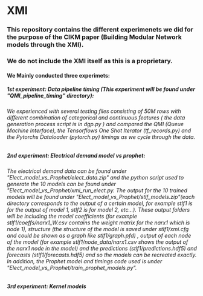 # XMI

### This repository contains the different experimenets we did for the purpose of the CIKM paper (Building Modular Network models through the XMI). 
### We do not include the XMI itself as this is a proprietary.

#### We Mainly conducted three experimets:
##### 1st experiment: Data pipeline timing (This experiment will be found under "QMI_pipeline_timing" directory):
###### We experienced with several testing files consisting of 50M rows with different combination of categorical and continuous features ( the data generation process script is in  dgp.py ) and compared the QMI (Queue Machine Interface), the Tensorflows One Shot Iterator (tf_records.py) and the Pytorchs Dataloader (pytorch.py) timings as we cycle through the data.

##### 2nd experiment: Electrical demand model vs prophet:
###### The electrical demand data can be found under "Elect_model_vs_Prophet/elect_data.zip" and the python script used to generate the 10 models can be found under "Elect_model_vs_Prophet/xmi_run_elect.py. The output for the 10 trained models will be found under "Elect_model_vs_Prophet/stlf_models.zip"(each directory corresponds to the output of a certain model, for example stlf1 is for the output of model 1, stlf2 is for model 2, etc...). These output folders will be including the model coefficients (for example stlf1/coeffs/narx1_W.csv contains the weight matrix for the narx1 which is node 1), structure (the structure of the model is saved under stlf1/xmi.cfg and could be shown as a graph like stlf1/graph.pfd) , output of each node of the model (for example stlf1/node_data/narx1.csv shows the output of the narx1 node in the model) and the predictions (stlf1/predictions.hdf5) and forecasts (stlf1/forecasts.hdf5)  and so the models can be recreated exactly. In addition, the Prophet model and timings code used is under "Elect_model_vs_Prophet/train_prophet_models.py".  

##### 3rd experiment: Kernel models
